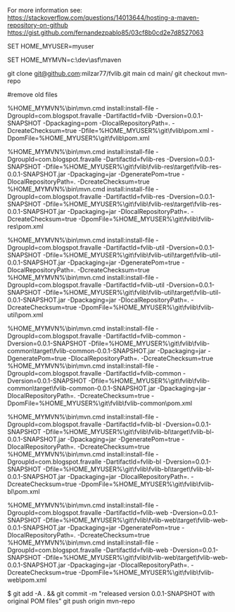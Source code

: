 For more information see:
https://stackoverflow.com/questions/14013644/hosting-a-maven-repository-on-github
https://gist.github.com/fernandezpablo85/03cf8b0cd2e7d8527063



SET HOME_MYUSER=myuser

SET HOME_MYMVN=c:\dev\asf\maven

git clone git@github.com:milzar77/fvlib.git main
cd main/
git checkout mvn-repo

#remove old files

%HOME_MYMVN%\bin\mvn.cmd install:install-file -DgroupId=com.blogspot.fravalle -DartifactId=fvlib -Dversion=0.0.1-SNAPSHOT -Dpackaging=pom -DlocalRepositoryPath=. -DcreateChecksum=true -Dfile=%HOME_MYUSER%\git\fvlib\pom.xml -DpomFile=%HOME_MYUSER%\git\fvlib\pom.xml

%HOME_MYMVN%\bin\mvn.cmd install:install-file -DgroupId=com.blogspot.fravalle -DartifactId=fvlib-res -Dversion=0.0.1-SNAPSHOT -Dfile=%HOME_MYUSER%\git\fvlib\fvlib-res\target\fvlib-res-0.0.1-SNAPSHOT.jar -Dpackaging=jar -DgeneratePom=true -DlocalRepositoryPath=.  -DcreateChecksum=true
%HOME_MYMVN%\bin\mvn.cmd install:install-file -DgroupId=com.blogspot.fravalle -DartifactId=fvlib-res -Dversion=0.0.1-SNAPSHOT -Dfile=%HOME_MYUSER%\git\fvlib\fvlib-res\target\fvlib-res-0.0.1-SNAPSHOT.jar -Dpackaging=jar -DlocalRepositoryPath=. -DcreateChecksum=true -DpomFile=%HOME_MYUSER%\git\fvlib\fvlib-res\pom.xml


%HOME_MYMVN%\bin\mvn.cmd install:install-file -DgroupId=com.blogspot.fravalle -DartifactId=fvlib-util -Dversion=0.0.1-SNAPSHOT -Dfile=%HOME_MYUSER%\git\fvlib\fvlib-util\target\fvlib-util-0.0.1-SNAPSHOT.jar -Dpackaging=jar -DgeneratePom=true -DlocalRepositoryPath=.  -DcreateChecksum=true
%HOME_MYMVN%\bin\mvn.cmd install:install-file -DgroupId=com.blogspot.fravalle -DartifactId=fvlib-util -Dversion=0.0.1-SNAPSHOT -Dfile=%HOME_MYUSER%\git\fvlib\fvlib-util\target\fvlib-util-0.0.1-SNAPSHOT.jar -Dpackaging=jar -DlocalRepositoryPath=. -DcreateChecksum=true -DpomFile=%HOME_MYUSER%\git\fvlib\fvlib-util\pom.xml


%HOME_MYMVN%\bin\mvn.cmd install:install-file -DgroupId=com.blogspot.fravalle -DartifactId=fvlib-common -Dversion=0.0.1-SNAPSHOT -Dfile=%HOME_MYUSER%\git\fvlib\fvlib-common\target\fvlib-common-0.0.1-SNAPSHOT.jar -Dpackaging=jar -DgeneratePom=true -DlocalRepositoryPath=.  -DcreateChecksum=true
%HOME_MYMVN%\bin\mvn.cmd install:install-file -DgroupId=com.blogspot.fravalle -DartifactId=fvlib-common -Dversion=0.0.1-SNAPSHOT -Dfile=%HOME_MYUSER%\git\fvlib\fvlib-common\target\fvlib-common-0.0.1-SNAPSHOT.jar -Dpackaging=jar -DlocalRepositoryPath=. -DcreateChecksum=true -DpomFile=%HOME_MYUSER%\git\fvlib\fvlib-common\pom.xml



%HOME_MYMVN%\bin\mvn.cmd install:install-file -DgroupId=com.blogspot.fravalle -DartifactId=fvlib-bl -Dversion=0.0.1-SNAPSHOT -Dfile=%HOME_MYUSER%\git\fvlib\fvlib-bl\target\fvlib-bl-0.0.1-SNAPSHOT.jar -Dpackaging=jar -DgeneratePom=true -DlocalRepositoryPath=.  -DcreateChecksum=true
%HOME_MYMVN%\bin\mvn.cmd install:install-file -DgroupId=com.blogspot.fravalle -DartifactId=fvlib-bl -Dversion=0.0.1-SNAPSHOT -Dfile=%HOME_MYUSER%\git\fvlib\fvlib-bl\target\fvlib-bl-0.0.1-SNAPSHOT.jar -Dpackaging=jar -DlocalRepositoryPath=. -DcreateChecksum=true -DpomFile=%HOME_MYUSER%\git\fvlib\fvlib-bl\pom.xml


%HOME_MYMVN%\bin\mvn.cmd install:install-file -DgroupId=com.blogspot.fravalle -DartifactId=fvlib-web -Dversion=0.0.1-SNAPSHOT -Dfile=%HOME_MYUSER%\git\fvlib\fvlib-web\target\fvlib-web-0.0.1-SNAPSHOT.jar -Dpackaging=jar -DgeneratePom=true -DlocalRepositoryPath=.  -DcreateChecksum=true
%HOME_MYMVN%\bin\mvn.cmd install:install-file -DgroupId=com.blogspot.fravalle -DartifactId=fvlib-web -Dversion=0.0.1-SNAPSHOT -Dfile=%HOME_MYUSER%\git\fvlib\fvlib-web\target\fvlib-web-0.0.1-SNAPSHOT.jar -Dpackaging=jar -DlocalRepositoryPath=. -DcreateChecksum=true -DpomFile=%HOME_MYUSER%\git\fvlib\fvlib-web\pom.xml



$ git add -A . && git commit -m "released version 0.0.1-SNAPSHOT with original POM files"
git push origin mvn-repo